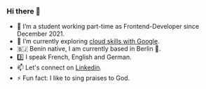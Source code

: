 ### Hi there 👋

- 🔭 I’m a student working part-time as Frontend-Developer since December 2021.
- 🌱 I’m currently exploring [cloud skills with Google](https://www.cloudskillsboost.google/public_profiles/3b6c0030-f99e-4ab2-a822-5cd44ec954fe).
- 🇧🇯 Benin native, I am currently based in Berlin 🐻.
- 3️⃣ I speak French, English and German.
- 📫 Let's connect on [Linkedin](https://www.linkedin.com/in/fleurongnadekpa/).
- ⚡ Fun fact: I like to sing praises to God.

<!--
**fleuronvilik/fleuronvilik** is a ✨ _special_ ✨ repository because its `README.md` (this file) appears on your GitHub profile.

Here are some ideas to get you started:

- 🔭 I’m currently working on ...
- 🌱 I’m currently learning ...
- 👯 I’m looking to collaborate on ...
- 🤔 I’m looking for help with ...
- 💬 Ask me about ...
- 📫 How to reach me: ...
- 😄 Pronouns: ...
- ⚡ Fun fact: ...
-->
